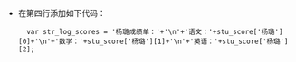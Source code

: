- 在第四行添加如下代码：

        var str_log_scores = '杨璐成绩单：'+'\n'+'语文：'+stu_score['杨璐'][0]+'\n'+'数学：'+stu_score['杨璐'][1]+'\n'+'英语：'+stu_score['杨璐'][2];